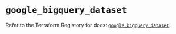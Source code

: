 # `google_bigquery_dataset`

Refer to the Terraform Registory for docs: [`google_bigquery_dataset`](https://registry.terraform.io/providers/hashicorp/google/4.72.0/docs/resources/bigquery_dataset).
